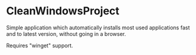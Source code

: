 # CleanWindowsProject

Simple application which automatically installs most used
applications fast and to latest version, without going
in a browser. 

Requires "winget" support.
